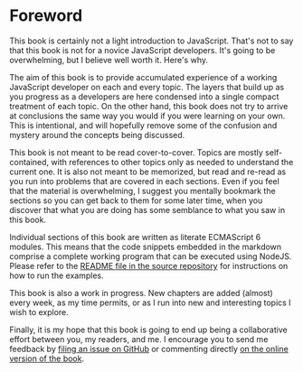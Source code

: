 # Foreword

This book is certainly not a light introduction to JavaScript. That's not to
say that this book is not for a novice JavaScript developers. It's going to be
overwhelming, but I believe well worth it. Here's why.

The aim of this book is to provide accumulated experience of a working
JavaScript developer on each and every topic. The layers that build up as you
progress as a developers are here condensed into a single compact treatment of
each topic. On the other hand, this book does not try to arrive at conclusions
the same way you would if you were learning on your own. This is intentional,
and will hopefully remove some of the confusion and mystery around the concepts
being discussed.

This book is not meant to be read cover-to-cover. Topics are mostly
self-contained, with references to other topics only as needed to understand
the current one. It is also not meant to be memorized, but read and re-read as
you run into problems that are covered in each sections. Even if you feel that
the material is overwhelming, I suggest you mentally bookmark the sections so
you can get back to them for some later time, when you discover that what you
are doing has some semblance to what you saw in this book.

Individual sections of this book are written as literate ECMAScript 6 modules.
This means that the code snippets embedded in the markdown comprise a complete
working program that can be executed using NodeJS. Please refer to the
[README file in the source repository](https://github.com/foxbunny/javascript-by-example)
for instructions on how to run the examples.

This book is also a work in progress. New chapters are added (almost) every
week, as my time permits, or as I run into new and interesting topics I wish
to explore.

Finally, it is my hope that this book is going to end up being a collaborative
effort between you, my readers, and me. I encourage you to send me feedback by
[filing an issue on
GitHub](https://github.com/foxbunny/javascript-by-example/issues)  or
commenting directly [on the online version of the
book](https://foxbunny.gitbooks.io/assimilate-js/content/).
